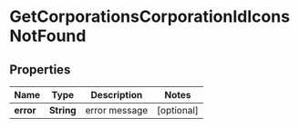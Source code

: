 
# GetCorporationsCorporationIdIconsNotFound

## Properties
Name | Type | Description | Notes
------------ | ------------- | ------------- | -------------
**error** | **String** | error message |  [optional]



